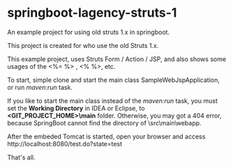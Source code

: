 # springboot-lagency-struts-1
An example project for using old struts 1.x in springboot.

This project is created for who use the old Struts 1.x.

This example project, uses Struts Form / Action / JSP, and also shows some usages of the <%=   %> , <%   %>, etc.

To start, simple clone and start the main class SampleWebJspApplication, or run *maven:run* task.

If you like to start the main class instead of the *maven:run* task, you must set the **Working Directory** in IDEA or Eclipse, to 
**<GIT_PROJECT_HOME>\main** folder. Otherwise, you may got a 404 error, because SpringBoot cannot find the directory of <CurrentDIR>\src\main\webapp.

After the embeded Tomcat is started, open your browser and access
http://localhost:8080/test.do?state=test

That's all.
